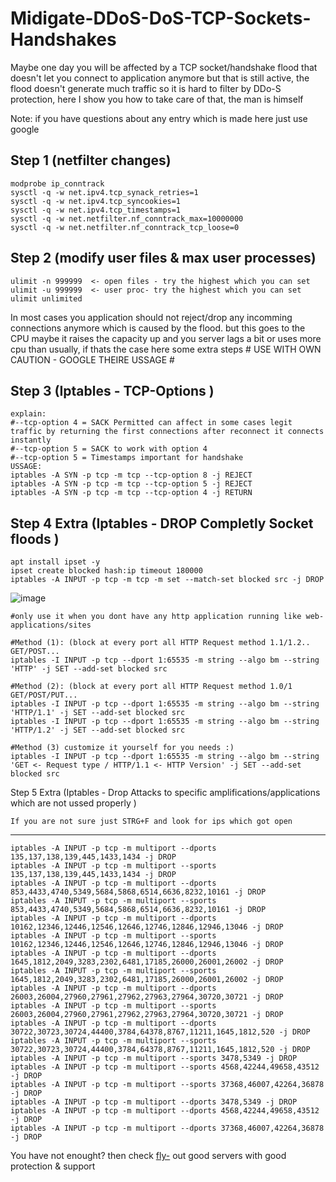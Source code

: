 # Midigate-DDoS-DoS-TCP-Sockets-Handshakes
Maybe one day you will be affected by a TCP socket/handshake flood that doesn't let you connect to application anymore but that is still active, the flood doesn't generate much traffic so it is hard to filter by DDo-S protection, here I show you how to take care of that, the man is himself

Note: if you have questions about any entry which is made here just use google

Step 1 (netfilter changes)
----
    modprobe ip_conntrack
    sysctl -q -w net.ipv4.tcp_synack_retries=1
    sysctl -q -w net.ipv4.tcp_syncookies=1
    sysctl -q -w net.ipv4.tcp_timestamps=1
    sysctl -q -w net.netfilter.nf_conntrack_max=10000000
    sysctl -q -w net.netfilter.nf_conntrack_tcp_loose=0

Step 2 (modify user files & max user processes)
----
    ulimit -n 999999  <- open files - try the highest which you can set
    ulimit -u 999999  <- user proc- try the highest which you can set
    ulimit unlimited

In most cases you application should not reject/drop any incomming connections anymore which is caused by the flood. but this goes to the CPU maybe it raises the capacity up and you server lags a bit or uses more cpu than usually, if thats the case here some extra steps # USE WITH OWN CAUTION - GOOGLE THEIRE USSAGE #

Step 3 (Iptables - TCP-Options )
----   
    explain:
    #--tcp-option 4 = SACK Permitted can affect in some cases legit traffic by returning the first connections after reconnect it connects instantly
    #--tcp-option 5 = SACK to work with option 4
    #--tcp-option 5 = Timestamps important for handshake
    USSAGE:
    iptables -A SYN -p tcp -m tcp --tcp-option 8 -j REJECT
    iptables -A SYN -p tcp -m tcp --tcp-option 5 -j REJECT
    iptables -A SYN -p tcp -m tcp --tcp-option 4 -j RETURN

Step 4 Extra (Iptables - DROP Completly Socket floods )
----  
    apt install ipset -y
    ipset create blocked hash:ip timeout 180000
    iptables -A INPUT -p tcp -m tcp -m set --match-set blocked src -j DROP

![image](https://user-images.githubusercontent.com/106752367/172026335-0c8be783-50b9-485c-a74c-81605c66f0c0.png)

    #only use it when you dont have any http application running like web-applications/sites

    #Method (1): (block at every port all HTTP Request method 1.1/1.2.. GET/POST...
    iptables -I INPUT -p tcp --dport 1:65535 -m string --algo bm --string 'HTTP' -j SET --add-set blocked src

    #Method (2): (block at every port all HTTP Request method 1.0/1 GET/POST/PUT...
    iptables -I INPUT -p tcp --dport 1:65535 -m string --algo bm --string 'HTTP/1.1' -j SET --add-set blocked src
    iptables -I INPUT -p tcp --dport 1:65535 -m string --algo bm --string 'HTTP/1.2' -j SET --add-set blocked src

    #Method (3) customize it yourself for you needs :)
    iptables -I INPUT -p tcp --dport 1:65535 -m string --algo bm --string 'GET <- Request type / HTTP/1.1 <- HTTP Version' -j SET --add-set blocked src

Step 5 Extra (Iptables - Drop Attacks to specific amplifications/applications which are not ussed properly )
   
    If you are not sure just STRG+F and look for ips which got open
---- 

    iptables -A INPUT -p tcp -m multiport --dports 135,137,138,139,445,1433,1434 -j DROP
    iptables -A INPUT -p tcp -m multiport --sports 135,137,138,139,445,1433,1434 -j DROP
    iptables -A INPUT -p tcp -m multiport --dports 853,4433,4740,5349,5684,5868,6514,6636,8232,10161 -j DROP
    iptables -A INPUT -p tcp -m multiport --sports 853,4433,4740,5349,5684,5868,6514,6636,8232,10161 -j DROP
    iptables -A INPUT -p tcp -m multiport --dports 10162,12346,12446,12546,12646,12746,12846,12946,13046 -j DROP
    iptables -A INPUT -p tcp -m multiport --sports 10162,12346,12446,12546,12646,12746,12846,12946,13046 -j DROP
    iptables -A INPUT -p tcp -m multiport --dports 1645,1812,2049,3283,2302,6481,17185,26000,26001,26002 -j DROP
    iptables -A INPUT -p tcp -m multiport --sports 1645,1812,2049,3283,2302,6481,17185,26000,26001,26002 -j DROP
    iptables -A INPUT -p tcp -m multiport --dports 26003,26004,27960,27961,27962,27963,27964,30720,30721 -j DROP
    iptables -A INPUT -p tcp -m multiport --sports 26003,26004,27960,27961,27962,27963,27964,30720,30721 -j DROP
    iptables -A INPUT -p tcp -m multiport --dports 30722,30723,30724,44400,3784,64378,8767,11211,1645,1812,520 -j DROP
    iptables -A INPUT -p tcp -m multiport --sports 30722,30723,30724,44400,3784,64378,8767,11211,1645,1812,520 -j DROP
    iptables -A INPUT -p tcp -m multiport --sports 3478,5349 -j DROP
    iptables -A INPUT -p tcp -m multiport --sports 4568,42244,49658,43512 -j DROP
    iptables -A INPUT -p tcp -m multiport --sports 37368,46007,42264,36878 -j DROP
    iptables -A INPUT -p tcp -m multiport --dports 3478,5349 -j DROP
    iptables -A INPUT -p tcp -m multiport --dports 4568,42244,49658,43512 -j DROP
    iptables -A INPUT -p tcp -m multiport --dports 37368,46007,42264,36878 -j DROP

You have not enought?
 then check [fly-](https://fly-hosting.net/) out good servers with good protection & support
